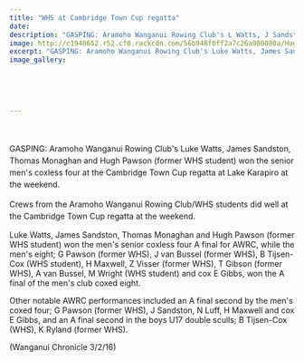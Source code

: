 ```yaml
---
title: "WHS at Cambridge Town Cup regatta"
date: 
description: "GASPING: Aramoho Wanganui Rowing Club's L Watts, J Sandston, T Monaghan & Hugh Pawson (former WHS student) won the senior men's coxless four at the Cambridge Town Cup regatta at Lake Karapiro."
image: http://c1940652.r52.cf0.rackcdn.com/56b948f0ff2a7c26a900080a/Hugh-Pawson-3031-Jan-2016-Cambridge-Town-Cup-regatta.jpg
excerpt: "GASPING: Aramoho Wanganui Rowing Club's Luke Watts, James Sandston, Thomas Monaghan and Hugh Pawson (former WHS student) won the senior men's coxless four at the Cambridge Town Cup regatta at Lake Karapiro at the weekend."
image_gallery:
    
    
    
    
    
---
```


<p><span style="line-height: 1.5;"><br /></span></p>
<p><span style="line-height: 1.5;"><span>GASPING: Aramoho Wanganui Rowing Club's Luke Watts, James Sandston, Thomas Monaghan and Hugh Pawson (former WHS student) won the senior men's coxless four at the Cambridge Town Cup regatta at Lake Karapiro at the weekend.</span></span></p>
<p><span style="line-height: 1.5;">Crews from the Aramoho Wanganui Rowing Club/WHS students did well at the Cambridge Town Cup regatta at the weekend.</span></p>
<p><span><span>Luke Watts, James Sandston, Thomas Monaghan and Hugh Pawson (former WHS student) won the men's senior coxless four A final for AWRC, while the men's eight; G Pawson (former WHS), J van Bussel (former WHS), B Tijsen-Cox (WHS student), H Maxwell, Z Visser (former WHS), T Gibson (former WHS), A van Bussel, M Wright (WHS student) and cox E Gibbs, won the A final of the men's club coxed eight.</span></span></p>
<p><span><span><span>Other notable AWRC performances included an A final second by the men's coxed four; G Pawson (former WHS), J Sandston, N Luff, H Maxwell and cox E Gibbs, and an A final second in the boys U17 double sculls; B Tijsen-Cox (WHS), K Ryland (former WHS).</span></span></span></p>
<p><span><span><span>(Wanganui Chronicle 3/2/16)</span></span></span></p>

